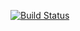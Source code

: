 [![Build Status](https://cloud.drone.io/api/badges/scma-0/cc-uebung-12/status.svg)](https://cloud.drone.io/scma-0/cc-uebung-12)
